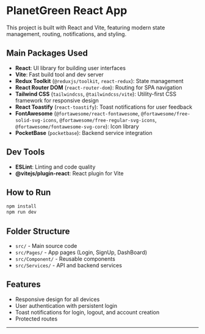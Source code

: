 
# PlanetGreen React App

This project is built with React and Vite, featuring modern state management, routing, notifications, and styling.

## Main Packages Used

- **React**: UI library for building user interfaces
- **Vite**: Fast build tool and dev server
- **Redux Toolkit** (`@reduxjs/toolkit`, `react-redux`): State management
- **React Router DOM** (`react-router-dom`): Routing for SPA navigation
- **Tailwind CSS** (`tailwindcss`, `@tailwindcss/vite`): Utility-first CSS framework for responsive design
- **React Toastify** (`react-toastify`): Toast notifications for user feedback
- **FontAwesome** (`@fortawesome/react-fontawesome`, `@fortawesome/free-solid-svg-icons`, `@fortawesome/free-regular-svg-icons`, `@fortawesome/fontawesome-svg-core`): Icon library
- **PocketBase** (`pocketbase`): Backend service integration

## Dev Tools

- **ESLint**: Linting and code quality
- **@vitejs/plugin-react**: React plugin for Vite

## How to Run

```bash
npm install
npm run dev
```

## Folder Structure

- `src/` - Main source code
- `src/Pages/` - App pages (Login, SignUp, DashBoard)
- `src/Component/` - Reusable components
- `src/Services/` - API and backend services

## Features

- Responsive design for all devices
- User authentication with persistent login
- Toast notifications for login, logout, and account creation
- Protected routes

---

